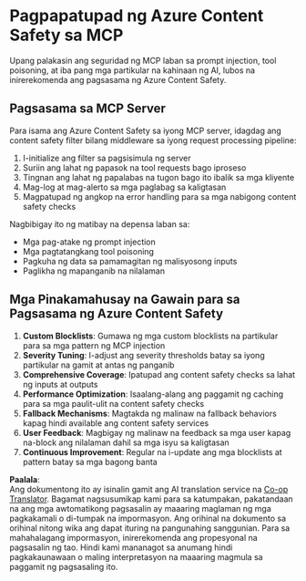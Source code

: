 <!--
CO_OP_TRANSLATOR_METADATA:
{
  "original_hash": "1b6c746d9e190deba4d8765267ffb94e",
  "translation_date": "2025-07-17T08:58:44+00:00",
  "source_file": "02-Security/azure-content-safety-implementation.md",
  "language_code": "tl"
}
-->
# Pagpapatupad ng Azure Content Safety sa MCP

Upang palakasin ang seguridad ng MCP laban sa prompt injection, tool poisoning, at iba pang mga partikular na kahinaan ng AI, lubos na inirerekomenda ang pagsasama ng Azure Content Safety.

## Pagsasama sa MCP Server

Para isama ang Azure Content Safety sa iyong MCP server, idagdag ang content safety filter bilang middleware sa iyong request processing pipeline:

1. I-initialize ang filter sa pagsisimula ng server  
2. Suriin ang lahat ng papasok na tool requests bago iproseso  
3. Tingnan ang lahat ng papalabas na tugon bago ito ibalik sa mga kliyente  
4. Mag-log at mag-alerto sa mga paglabag sa kaligtasan  
5. Magpatupad ng angkop na error handling para sa mga nabigong content safety checks  

Nagbibigay ito ng matibay na depensa laban sa:  
- Mga pag-atake ng prompt injection  
- Mga pagtatangkang tool poisoning  
- Pagkuha ng data sa pamamagitan ng malisyosong inputs  
- Paglikha ng mapanganib na nilalaman  

## Mga Pinakamahusay na Gawain para sa Pagsasama ng Azure Content Safety

1. **Custom Blocklists**: Gumawa ng mga custom blocklists na partikular para sa mga pattern ng MCP injection  
2. **Severity Tuning**: I-adjust ang severity thresholds batay sa iyong partikular na gamit at antas ng panganib  
3. **Comprehensive Coverage**: Ipatupad ang content safety checks sa lahat ng inputs at outputs  
4. **Performance Optimization**: Isaalang-alang ang paggamit ng caching para sa mga paulit-ulit na content safety checks  
5. **Fallback Mechanisms**: Magtakda ng malinaw na fallback behaviors kapag hindi available ang content safety services  
6. **User Feedback**: Magbigay ng malinaw na feedback sa mga user kapag na-block ang nilalaman dahil sa mga isyu sa kaligtasan  
7. **Continuous Improvement**: Regular na i-update ang mga blocklists at pattern batay sa mga bagong banta

**Paalala**:  
Ang dokumentong ito ay isinalin gamit ang AI translation service na [Co-op Translator](https://github.com/Azure/co-op-translator). Bagamat nagsusumikap kami para sa katumpakan, pakatandaan na ang mga awtomatikong pagsasalin ay maaaring maglaman ng mga pagkakamali o di-tumpak na impormasyon. Ang orihinal na dokumento sa orihinal nitong wika ang dapat ituring na pangunahing sanggunian. Para sa mahahalagang impormasyon, inirerekomenda ang propesyonal na pagsasalin ng tao. Hindi kami mananagot sa anumang hindi pagkakaunawaan o maling interpretasyon na maaaring magmula sa paggamit ng pagsasaling ito.